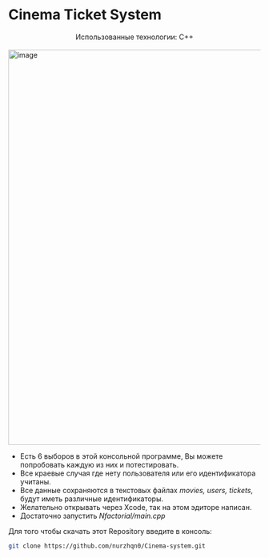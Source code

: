 # Cinema Ticket System

<div align="center">
   Использованные технологии: C++
</div>
</br>

<img width="790" alt="image" src="https://github.com/user-attachments/assets/ebf2b46f-575e-44c9-b7bf-a69a569b64b7">


* Есть 6 выборов в этой консольной программе, Вы можете попробовать каждую из них и потестировать.
* Все краевые случая где нету пользователя или его идентификатора учитаны.
* Все данные сохраняются в текстовых файлах *movies, users, tickets*, будут иметь различные идентификаторы.
* Желательно открывать через Xcode, так на этом эдиторе написан.
* Достаточно запустить *Nfactorial/main.cpp*

Для того чтобы скачать этот Repository введите в консоль:

```bash
git clone https://github.com/nurzhqn0/Cinema-system.git
```

